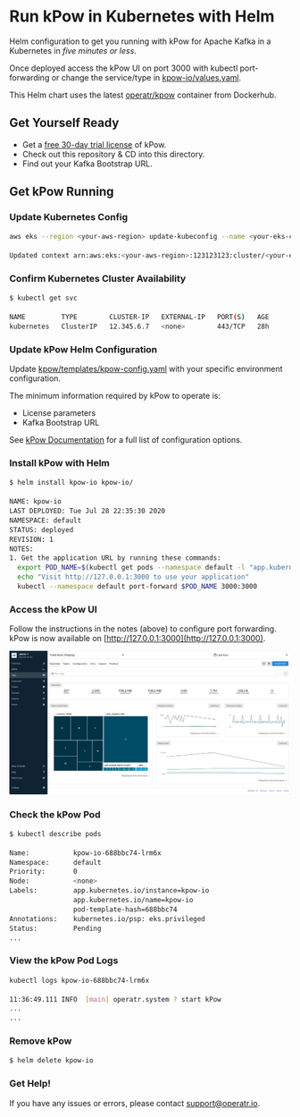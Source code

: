 # Run kPow in Kubernetes with Helm

Helm configuration to  get you running with kPow for Apache Kafka in a Kubernetes in *five minutes or less*. 

Once deployed access the kPow UI on port 3000 with kubectl port-forwarding or change the service/type in [kpow-io/values.yaml](kpow-io/values.yaml).

This Helm chart uses the latest [operatr/kpow](https://hub.docker.com/r/operatr/kpow) container from Dockerhub.

## Get Yourself Ready

* Get a [free 30-day trial license](https://kpow.io/try) of kPow.
* Check out this repository & CD into this directory.
* Find out your Kafka Bootstrap URL.

## Get kPow Running

### Update Kubernetes Config

```bash
aws eks --region <your-aws-region> update-kubeconfig --name <your-eks-cluster-name>

Updated context arn:aws:eks:<your-aws-region>:123123123:cluster/<your-eks-cluster-name> in /your/.kube/config
```

### Confirm Kubernetes Cluster Availability

```bash
$ kubectl get svc

NAME         TYPE        CLUSTER-IP   EXTERNAL-IP   PORT(S)   AGE
kubernetes   ClusterIP   12.345.6.7   <none>        443/TCP   28h
```

### Update kPow Helm Configuration

Update [kpow/templates/kpow-config.yaml](kpow-io/templates/kpow-io-config.yaml) with your specific environment configuration.

The minimum information required by kPow to operate is:

* License parameters
* Kafka Bootstrap URL

See [kPow Documentation](https://docs.kpow.io) for a full list of configuration options.

### Install kPow with Helm

```bash
$ helm install kpow-io kpow-io/

NAME: kpow-io
LAST DEPLOYED: Tue Jul 28 22:35:30 2020
NAMESPACE: default
STATUS: deployed
REVISION: 1
NOTES:
1. Get the application URL by running these commands:
  export POD_NAME=$(kubectl get pods --namespace default -l "app.kubernetes.io/name=kpow-io,app.kubernetes.io/instance=kpow-io" -o jsonpath="{.items[0].metadata.name}")
  echo "Visit http://127.0.0.1:3000 to use your application"
  kubectl --namespace default port-forward $POD_NAME 3000:3000
  ```
  
### Access the kPow UI

Follow the instructions in the notes (above) to configure port forwarding. kPow is now available on [http://127.0.0.1:3000](http://127.0.0.1:3000).

![kpow-ui](resources/kpow-ui.png)

### Check the kPow Pod

```bash
$ kubectl describe pods

Name:           kpow-io-688bbc74-lrm6x
Namespace:      default
Priority:       0
Node:           <none>
Labels:         app.kubernetes.io/instance=kpow-io
                app.kubernetes.io/name=kpow-io
                pod-template-hash=688bbc74
Annotations:    kubernetes.io/psp: eks.privileged
Status:         Pending
...
```

### View the kPow Pod Logs

```bash
kubectl logs kpow-io-688bbc74-lrm6x

11:36:49.111 INFO  [main] operatr.system ? start kPow
...
...
```

### Remove kPow

```bash
$ helm delete kpow-io
```

### Get Help!

If you have any issues or errors, please contact support@operatr.io.
